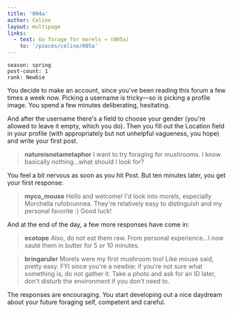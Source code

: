 ```yaml
---
title: '004a'
author: Celine
layout: multipage
links:
  - text: Go forage for morels → (005a)
    to: '/pieces/celine/005a'
---
```

```
season: spring
post-count: 1
rank: Newbie
```
You decide to make an account, since you've been reading this forum a few times a week now. Picking a username is tricky—so is picking a profile image. You spend a few minutes deliberating, hesitating.

And after the username there's a field to choose your gender (you're allowed to leave it empty, which you do). Then you fill out the Location field in your profile (with appropriately but not unhelpful vagueness, you hope) and write your first post.

>**natureisnotametaphor** I want to try foraging for mushrooms. I know basically nothing…what should I look for?

You feel a bit nervous as soon as you hit Post. But ten minutes later, you get your first response:

>**myco_mouse** Hello and welcome! I'd look into morels, especially Morchella rufobrunnea. They're relatively easy to distinguish and my personal favorite :) Good luck!

And at the end of the day, a few more responses have come in:

>**ecotope** Also, do not eat them raw. From personal experience…I now sauté them in butter for 5 or 10 minutes.

>**bringaruler** Morels were my first mushroom too! Like mouse said, pretty easy. FYI since you're a newbie: if you're not sure what something is, do not gather it. Take a photo and ask for an ID later, don't disturb the environment if you don't need to.

The responses are encouraging. You start developing out a nice daydream about your future foraging self, competent and careful.
